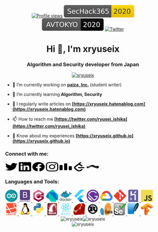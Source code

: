 <div align="center">
  <a href="https://github.com/xryuseix" target="blank"><img src="https://komarev.com/ghpvc/?username=xryuseix&label=Profile%20views&color=0e75b6&style=flat" alt="Profile views" /></a>
  <a href="https://sechack365.nict.go.jp/" target="blank"><img src="Badges/SecHack365-2020-ffd700.svg" alt="SecHack365" /></a>
  <a href="https://www.avtokyo.org/2020/" target="blank"><img src="Badges/AVTOKYO-2020-black.svg" alt="AVTOKYO" /></a>
  <a href="https://twitter.com/ryusei_ishika" target="blank"><img src="https://img.shields.io/twitter/follow/ryusei_ishika?label=%40ryusei_ishika" alt="Twitter" /></a>
</div>

<h1 align="center">Hi 👋, I'm xryuseix</h1>
<h3 align="center">Algorithm and Security developer from Japan</h3>

<p align="center">
  <a href="https://github.com/ryo-ma/github-profile-trophy">
    <img src="https://github-profile-trophy.vercel.app/?username=xryuseix&column=7" alt="xryuseix" />
  </a>
</p>

- 🔭 I’m currently working on **[paiza, Inc.](https://paiza.jp/)** (student writer)

- 🌱 I’m currently learning **Algorithm, Security**

- 📝 I regularly write articles on **[https://xryuseix.hatenablog.com](https://xryuseix.hatenablog.com)**

- 📫 How to reach me **[https://twitter.com/ryusei_ishika](https://twitter.com/ryusei_ishika)**

- 📄 Know about my experiences **[https://xryuseix.github.io](https://xryuseix.github.io)**

<h3 align="left">Connect with me:</h3>
<div align="left">
  <a href="https://twitter.com/ryusei_ishika" target="blank"><img align="center" src="connect_with_me/twitter.svg" alt="ryusei_ishika" height="30" width="40" /></a>
  <a href="https://www.slideshare.net/ishikawaryusei" target="blank"><img align="center" src="connect_with_me/linkdin.svg" alt="https://www.slideshare.net/ishikawaryusei" height="30" width="40" /></a>
  <a href="https://www.facebook.com/profile.php?id=100010586593125" target="blank"><img align="center" src="connect_with_me/facebook.svg" alt="https://www.facebook.com/profile.php?id=100010586593125" height="30" width="40" /></a>
  <a href="https://www.instagram.com/ryusei_ishika/" target="blank"><img align="center" src="connect_with_me/instagram.svg" alt="https://www.instagram.com/ryusei_ishika/" height="30" width="40" /></a>
  <a href="https://codeforces.com/profile/xryuseix" target="blank"><img align="center" src="connect_with_me/codeforces.svg" alt="xryuseix" height="30" width="40" /></a>
  <a href="https://www.leetcode.com/xryuseix" target="blank"><img align="center" src="connect_with_me/leetcode.svg" alt="xryuseix" height="30" width="40" /></a>
  <a href="https://www.topcoder.com/members/xryuseix" target="blank"><img align="center" src="connect_with_me/topcoder.svg" alt="xryuseix" height="30" width="40" /></a>
</div>

<h3 align="left">Languages and Tools:</h3>
<div align="left">
  <a href="https://www.arduino.cc/" target="_blank"> <img src="languages_and_tools/arduino.svg" alt="arduino" width="40" height="40"/> </a>
  <a href="https://getbootstrap.com" target="_blank"> <img src="languages_and_tools/bootstrap.svg" alt="bootstrap" width="40" height="40"/> </a>
  <a href="https://www.w3schools.com/cpp/" target="_blank"> <img src="languages_and_tools/cplusplus.svg" alt="cplusplus" width="40" height="40"/> </a>
  <a href="https://dart.dev" target="_blank"> <img src="languages_and_tools/dart.svg" alt="dart" width="40" height="40"/> </a>
  <a href="https://www.docker.com/" target="_blank"> <img src="languages_and_tools/docker.svg" alt="docker" width="40" height="40"/> </a>
  <a href="https://flutter.dev" target="_blank"> <img src="languages_and_tools/flutter.svg" alt="flutter" width="40" height="40"/> </a>
  <a href="https://www.gatsbyjs.com/" target="_blank"> <img src="languages_and_tools/gatsbyjs.svg" alt="gatsby" width="40" height="40"/> </a>
  <a href="https://cloud.google.com" target="_blank"> <img src="languages_and_tools/gcp.svg" alt="gcp" width="40" height="40"/> </a>
  <a href="https://git-scm.com/" target="_blank"> <img src="languages_and_tools/git.svg" alt="git" width="40" height="40"/> </a>
  <a href="https://heroku.com" target="_blank"> <img src="languages_and_tools/heroku.svg" alt="heroku" width="40" height="40"/> </a>
  <a href="https://developer.mozilla.org/en-US/docs/Web/JavaScript" target="_blank"> <img src="languages_and_tools/javascript.svg" alt="javascript" width="40" height="40"/> </a>
  <a href="https://laravel.com/" target="_blank"> <img src="languages_and_tools/laravel.svg" alt="laravel" width="40" height="40"/> </a>
  <a href="https://www.linux.org/" target="_blank"> <img src="languages_and_tools/linux.svg" alt="linux" width="40" height="40"/> </a>
  <a href="https://www.python.org" target="_blank"> <img src="languages_and_tools/python.svg" alt="python" width="40" height="40"/> </a>
  <a href="https://rubyonrails.org" target="_blank"> <img src="languages_and_tools/rails.svg" alt="rails" width="40" height="40"/> </a>
  <a href="https://reactjs.org/" target="_blank"> <img src="languages_and_tools/react.svg" alt="react" width="40" height="40"/> </a>
  <a href="https://www.ruby-lang.org/en/" target="_blank"> <img src="languages_and_tools/ruby.svg" alt="ruby" width="40" height="40"/> </a>
  <a href="https://www.rust-lang.org" target="_blank"> <img src="languages_and_tools/rust.svg" alt="rust" width="40" height="40"/> </a>
  <a href="https://scikit-learn.org/" target="_blank"> <img src="languages_and_tools/sklearn.svg" alt="scikit_learn" width="40" height="40"/> </a>
  <a href="https://www.selenium.dev" target="_blank"> <img src="languages_and_tools/selenium.svg" alt="selenium" width="40" height="40"/> </a>
  <a href="https://www.sqlite.org/" target="_blank"> <img src="languages_and_tools/sqlite.svg" alt="sqlite" width="40" height="40"/> </a>
  <a href="https://www.tensorflow.org" target="_blank"> <img src="languages_and_tools/tensorflow.svg" alt="tensorflow" width="40" height="40"/> </a>
</div>

<div align="center">
  <img width="42%" src="https://github-readme-stats.vercel.app/api/top-langs?username=xryuseix&layout=compact&langs_count=8&exclude_repo=SA-Plag,AtCoder_Backup,SecHack365-Dataset,&hide=html,Makefile,css,Tex,CMake,SCSS" alt="xryuseix" /><img width="58%" src="https://github-readme-stats.vercel.app/api?username=xryuseix&show_icons=true&locale=en&theme=tokyonight" alt="xryuseix" />
</div>

<div align="center">
  <img src="https://github-readme-streak-stats.herokuapp.com/?user=xryuseix&" alt="xryuseix" />
</div>
